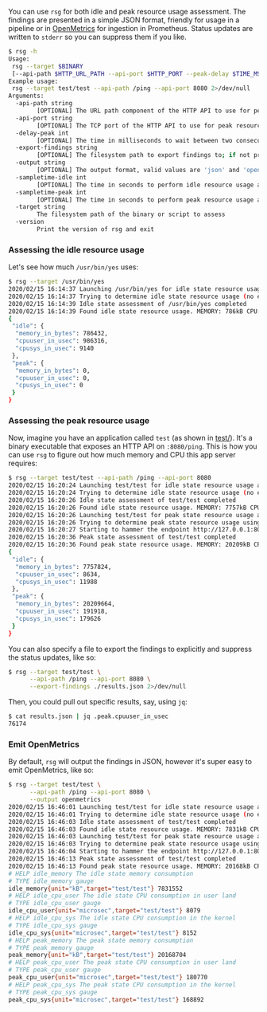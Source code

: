 You can use `rsg` for both idle and peak resource usage assessment. The findings 
are presented in a simple JSON format, friendly for usage in a pipeline or 
in [OpenMetrics](https://openmetrics.io/) for ingestion in Prometheus. Status
updates are written to `stderr` so you can suppress them if you like.

```sh
$ rsg -h
Usage:
 rsg --target $BINARY
 [--api-path $HTTP_URL_PATH --api-port $HTTP_PORT --peak-delay $TIME_MS --sampletime-idle $TIME_SEC --sampletime-peak $TIME_SEC --export-findings $FILE --output json|openmetrics]
Example usage:
 rsg --target test/test --api-path /ping --api-port 8080 2>/dev/null
Arguments:
  -api-path string
        [OPTIONAL] The URL path component of the HTTP API to use for peak resource usage assessment
  -api-port string
        [OPTIONAL] The TCP port of the HTTP API to use for peak resource usage assessment
  -delay-peak int
        [OPTIONAL] The time in milliseconds to wait between two consecutive HTTP GET requests for peak resource usage assessment (default 10)
  -export-findings string
        [OPTIONAL] The filesystem path to export findings to; if not provided the results will be written to stdout
  -output string
        [OPTIONAL] The output format, valid values are 'json' and 'openmetrics' (default "json")
  -sampletime-idle int
        [OPTIONAL] The time in seconds to perform idle resource usage assessment (default 2)
  -sampletime-peak int
        [OPTIONAL] The time in seconds to perform peak resource usage assessment (default 10)
  -target string
        The filesystem path of the binary or script to assess
  -version
        Print the version of rsg and exit
```

### Assessing the idle resource usage

Let's see how much `/usr/bin/yes` uses:

```sh
$ rsg --target /usr/bin/yes
2020/02/15 16:14:37 Launching /usr/bin/yes for idle state resource usage assessment
2020/02/15 16:14:37 Trying to determine idle state resource usage (no external traffic)
2020/02/15 16:14:39 Idle state assessment of /usr/bin/yes completed
2020/02/15 16:14:39 Found idle state resource usage. MEMORY: 786kB CPU: 986ms (user)/9ms (sys)
{
 "idle": {
  "memory_in_bytes": 786432,
  "cpuuser_in_usec": 986316,
  "cpusys_in_usec": 9140
 },
 "peak": {
  "memory_in_bytes": 0,
  "cpuuser_in_usec": 0,
  "cpusys_in_usec": 0
 }
}
```

### Assessing the peak resource usage

Now, imagine you have an application called `test` (as shown in [test/](https://github.com/mhausenblas/right-size-guide/blob/master/test/main.go)). 
It's a binary executable that exposes an HTTP API on `:8080/ping`. This is how 
you can use `rsg` to figure out how much memory and CPU this app server requires:

```sh
$ rsg --target test/test --api-path /ping --api-port 8080
2020/02/15 16:20:24 Launching test/test for idle state resource usage assessment
2020/02/15 16:20:24 Trying to determine idle state resource usage (no external traffic)
2020/02/15 16:20:26 Idle state assessment of test/test completed
2020/02/15 16:20:26 Found idle state resource usage. MEMORY: 7757kB CPU: 8ms (user)/11ms (sys)
2020/02/15 16:20:26 Launching test/test for peak state resource usage assessment
2020/02/15 16:20:26 Trying to determine peak state resource usage using 127.0.0.1:8080/ping
2020/02/15 16:20:27 Starting to hammer the endpoint http://127.0.0.1:8080/ping every 10ms
2020/02/15 16:20:36 Peak state assessment of test/test completed
2020/02/15 16:20:36 Found peak state resource usage. MEMORY: 20209kB CPU: 191ms (user)/179ms (sys)
{
 "idle": {
  "memory_in_bytes": 7757824,
  "cpuuser_in_usec": 8634,
  "cpusys_in_usec": 11988
 },
 "peak": {
  "memory_in_bytes": 20209664,
  "cpuuser_in_usec": 191918,
  "cpusys_in_usec": 179626
 }
}
```

You can also specify a file to export the findings to explicitly and suppress 
the status updates, like so:

```sh
$ rsg --target test/test \
      --api-path /ping --api-port 8080 \
      --export-findings ./results.json 2>/dev/null
```

Then, you could pull out specific results, say, using `jq`:

```sh
$ cat results.json | jq .peak.cpuuser_in_usec
76174
```

### Emit OpenMetrics

By default, `rsg` will output the findings in JSON, however it's super easy to
emit OpenMetrics, like so:

```sh
$ rsg --target test/test \
      --api-path /ping --api-port 8080 \
      --output openmetrics
2020/02/15 16:46:01 Launching test/test for idle state resource usage assessment
2020/02/15 16:46:01 Trying to determine idle state resource usage (no external traffic)
2020/02/15 16:46:03 Idle state assessment of test/test completed
2020/02/15 16:46:03 Found idle state resource usage. MEMORY: 7831kB CPU: 8ms (user)/8ms (sys)
2020/02/15 16:46:03 Launching test/test for peak state resource usage assessment
2020/02/15 16:46:03 Trying to determine peak state resource usage using 127.0.0.1:8080/ping
2020/02/15 16:46:04 Starting to hammer the endpoint http://127.0.0.1:8080/ping every 10ms
2020/02/15 16:46:13 Peak state assessment of test/test completed
2020/02/15 16:46:13 Found peak state resource usage. MEMORY: 20168kB CPU: 180ms (user)/168ms (sys)
# HELP idle_memory The idle state memory consumption
# TYPE idle_memory gauge
idle_memory{unit="kB",target="test/test"} 7831552
# HELP idle_cpu_user The idle state CPU consumption in user land
# TYPE idle_cpu_user gauge
idle_cpu_user{unit="microsec",target="test/test"} 8079
# HELP idle_cpu_sys The idle state CPU consumption in the kernel
# TYPE idle_cpu_sys gauge
idle_cpu_sys{unit="microsec",target="test/test"} 8152
# HELP peak_memory The peak state memory consumption
# TYPE peak_memory gauge
peak_memory{unit="kB",target="test/test"} 20168704
# HELP peak_cpu_user The peak state CPU consumption in user land
# TYPE peak_cpu_user gauge
peak_cpu_user{unit="microsec",target="test/test"} 180770
# HELP peak_cpu_sys The peak state CPU consumption in the kernel
# TYPE peak_cpu_sys gauge
peak_cpu_sys{unit="microsec",target="test/test"} 168892
```
